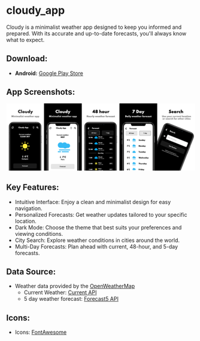 # cloudy_app

Cloudy is a minimalist weather app designed to keep you informed and prepared. With its accurate and up-to-date forecasts, you'll always know what to expect.

## Download:
* **Android:** [Google Play Store](https://play.google.com/store/apps/details?id=com.flutter.hertelendymm.cloudy&hl=en_SG)

## App Screenshots:
<img src="screenshots/cloudy_v2.png" alt="Cloudy App Screenshot 1"/>

## Key Features:
- Intuitive Interface: Enjoy a clean and minimalist design for easy navigation.
- Personalized Forecasts: Get weather updates tailored to your specific location.
- Dark Mode: Choose the theme that best suits your preferences and viewing conditions.
- City Search: Explore weather conditions in cities around the world.
- Multi-Day Forecasts: Plan ahead with current, 48-hour, and 5-day forecasts.

## Data Source:
- Weather data provided by the [OpenWeatherMap](https://openweathermap.org/api)
  - Current Weather: [Current API](https://openweathermap.org/current)
  - 5 day weather forecast: [Forecast5 API](https://openweathermap.org/forecast5)

## Icons:
- Icons: [FontAwesome](https://fontawesome.com/icons)

